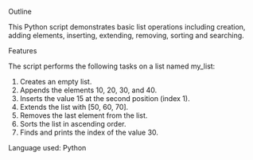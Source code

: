Outline

This Python script demonstrates basic list operations including creation, adding elements, inserting, extending, removing, sorting and searching.

Features

The script performs the following tasks on a list named my_list:
1.	Creates an empty list.
2.	Appends the elements 10, 20, 30, and 40.
3.	Inserts the value 15 at the second position (index 1).
4.	Extends the list with [50, 60, 70].
5.	Removes the last element from the list.
6.	Sorts the list in ascending order.
7.	Finds and prints the index of the value 30.


Language used: Python

